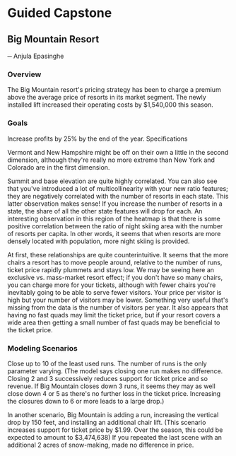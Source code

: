  

# Guided Capstone
## Big Mountain Resort
─
Anjula Epasinghe
### Overview
The Big Mountain resort's pricing strategy has been to charge a premium above the average price of resorts in its market segment. The newly installed lift increased their operating costs by $1,540,000 this season. 

### Goals
Increase profits by 25% by the end of the year.
Specifications

Vermont and New Hampshire might be off on their own a little in the second dimension, although they're really no more extreme than New York and Colorado are in the first dimension.

Summit and base elevation are quite highly correlated. You can also see that you've introduced a lot of multicollinearity with your new ratio features; they are negatively correlated with the number of resorts in each state. This latter observation makes sense! If you increase the number of resorts in a state, the share of all the other state features will drop for each. An interesting observation in this region of the heatmap is that there is some positive correlation between the ratio of night skiing area with the number of resorts per capita. In other words, it seems that when resorts are more densely located with population, more night skiing is provided.

At first, these relationships are quite counterintuitive. It seems that the more chairs a resort has to move people around, relative to the number of runs, ticket price rapidly plummets and stays low. We may be seeing here an exclusive vs. mass-market resort effect; if you don't have so many chairs, you can charge more for your tickets, although with fewer chairs you're inevitably going to be able to serve fewer visitors. Your price per visitor is high but your number of visitors may be lower. Something very useful that's missing from the data is the number of visitors per year.
It also appears that having no fast quads may limit the ticket price, but if your resort covers a wide area then getting a small number of fast quads may be beneficial to the ticket price.
 
 
### Modeling Scenarios
Close up to 10 of the least used runs. The number of runs is the only parameter varying. (The model says closing one run makes no difference. Closing 2 and 3 successively reduces support for ticket price and so revenue. If Big Mountain closes down 3 runs, it seems they may as well close down 4 or 5 as there's no further loss in the ticket price. Increasing the closures down to 6 or more leads to a large drop.)

 
In another scenario, Big Mountain is adding a run, increasing the vertical drop by 150 feet, and installing an additional chair lift. (This scenario increases support for ticket price by $1.99. Over the season, this could be expected to amount to $3,474,638)
If you repeated the last scene with an additional 2 acres of snow-making, made no difference in price. 

